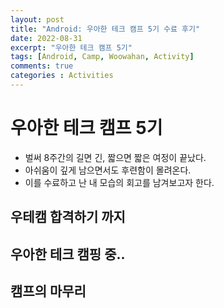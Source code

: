 ```yaml
---
layout: post
title: "Android: 우아한 테크 캠프 5기 수료 후기"
date: 2022-08-31
excerpt: "우아한 테크 캠프 5기"
tags: [Android, Camp, Woowahan, Activity]
comments: true
categories : Activities
---
```


# 우아한 테크 캠프 5기
- 벌써 8주간의 길면 긴, 짧으면 짧은 여정이 끝났다.
- 아쉬움이 깊게 남으면서도 후련함이 몰려온다.
- 이를 수료하고 난 내 모습의 회고를 남겨보고자 한다.

## 우테캠 합격하기 까지

## 우아한 테크 캠핑 중..

## 캠프의 마무리
